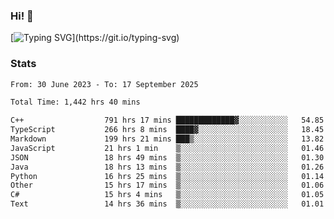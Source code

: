 ### Hi!  👋

[![Typing SVG](https://readme-typing-svg.herokuapp.com?font=Fira+Code&pause=1000&width=435&lines=Hello!+I'm+Texiwustion.)](https://git.io/typing-svg)

### Stats

<!--START_SECTION:waka-->

```txt
From: 30 June 2023 - To: 17 September 2025

Total Time: 1,442 hrs 40 mins

C++                  791 hrs 17 mins █████████████▓░░░░░░░░░░░   54.85 %
TypeScript           266 hrs 8 mins  ████▓░░░░░░░░░░░░░░░░░░░░   18.45 %
Markdown             199 hrs 21 mins ███▒░░░░░░░░░░░░░░░░░░░░░   13.82 %
JavaScript           21 hrs 1 min    ▒░░░░░░░░░░░░░░░░░░░░░░░░   01.46 %
JSON                 18 hrs 49 mins  ▒░░░░░░░░░░░░░░░░░░░░░░░░   01.30 %
Java                 18 hrs 13 mins  ▒░░░░░░░░░░░░░░░░░░░░░░░░   01.26 %
Python               16 hrs 25 mins  ▒░░░░░░░░░░░░░░░░░░░░░░░░   01.14 %
Other                15 hrs 17 mins  ▒░░░░░░░░░░░░░░░░░░░░░░░░   01.06 %
C#                   15 hrs 4 mins   ▒░░░░░░░░░░░░░░░░░░░░░░░░   01.05 %
Text                 14 hrs 36 mins  ▒░░░░░░░░░░░░░░░░░░░░░░░░   01.01 %
```

<!--END_SECTION:waka-->
